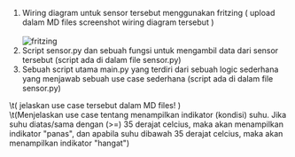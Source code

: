 1. Wiring diagram untuk sensor tersebut menggunakan fritzing ( upload dalam MD files screenshot wiring diagram tersebut ) <br><br>
![fritzing](https://user-images.githubusercontent.com/90564840/179359008-03505c12-4dc5-4466-8a0b-43113c25af7b.PNG)
2. Script sensor.py dan sebuah fungsi untuk mengambil data dari sensor tersebut (script ada di dalam file sensor.py)
3. Sebuah script utama main.py yang terdiri dari sebuah logic sederhana yang menjawab sebuah use case sederhana (script ada di dalam file sensor.py)

\t( jelaskan use case tersebut dalam MD files! )<br>
\t(Menjelaskan use case tentang menampilkan indikator (kondisi) suhu. Jika suhu diatas/sama dengan (>=) 35 derajat celcius, maka akan menampilkan indikator "panas", dan    apabila suhu dibawah 35 derajat celcius, maka akan menampilkan indikator "hangat")
